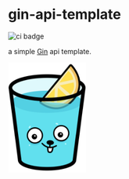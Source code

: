 # gin-api-template
![ci badge](https://github.com/marcantoineg/gin-api-template/actions/workflows/ci.yml/badge.svg)

a simple [Gin](https://github.com/gin-gonic/gin) api template.

<img width="159px" src="https://raw.githubusercontent.com/gin-gonic/logo/master/color.png">
